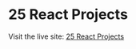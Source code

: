 # 25 React Projects

Visit the live site: [25 React Projects](https://madhavarayulu.github.io/25-react-projects/)